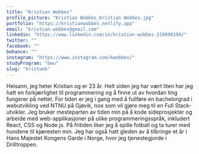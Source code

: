 ```yaml
---
title: "Kristian Wobbes"
profile_picture: "Kristian Wobbes_Kristian Wobbes.jpg"
portfolio: "https://kristianwobbes.netlify.app"
email: "kristian.wobbes@gmail.com"
linkedin: "https://www.linkedin.com/in/kristian-wobbes-219098194/"
twitter: ""
facebook: ""
behance: ""
instagram: "https://www.instagram.com/kwobbes/"
studyProgram: "bwu"
slug: "kristwob"
---
```


Heisann, jeg heter Kristian og er 23 år. Helt siden jeg har vært liten har jeg hatt en forkjærlighet til programmering og å finne ut av hvordan ting fungerer på nettet. For tiden er jeg i gang med å fullføre en bachelorgrad i webutvikling ved NTNU på Gjøvik, noe som vil gjøre meg til en Full Stack-utvikler. Jeg bruker mesteparten av tiden min på å kode sideprosjekter og arbeide med web-applikasjoner på ulike programmeringsspråk, inkludert React, CSS og Node.js. På fritiden liker jeg å spille fotball og ta turer med hundene til kjæresten min. Jeg har også hatt gleden av å tilbringe et år i Hans Majestet Kongens Garde i Norge, hvor jeg tjenestegjorde i Drilltroppen.
